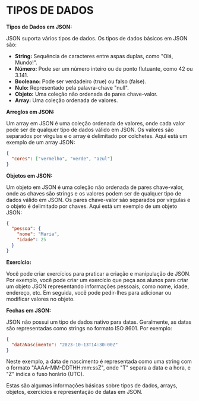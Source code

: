 # TIPOS DE DADOS
**Tipos de Dados em JSON:**

JSON suporta vários tipos de dados. Os tipos de dados básicos em JSON são:

- **String:** Sequência de caracteres entre aspas duplas, como "Olá, Mundo!".
- **Número:** Pode ser um número inteiro ou de ponto flutuante, como 42 ou 3.141.
- **Booleano:** Pode ser verdadeiro (true) ou falso (false).
- **Nulo:** Representado pela palavra-chave "null".
- **Objeto:** Uma coleção não ordenada de pares chave-valor.
- **Array:** Uma coleção ordenada de valores.

**Arreglos em JSON:**

Um array em JSON é uma coleção ordenada de valores, onde cada valor pode ser de qualquer tipo de dados válido em JSON. Os valores são separados por vírgulas e o array é delimitado por colchetes. Aqui está um exemplo de um array JSON:

```json
{
  "cores": ["vermelho", "verde", "azul"]
}
```

**Objetos em JSON:**

Um objeto em JSON é uma coleção não ordenada de pares chave-valor, onde as chaves são strings e os valores podem ser de qualquer tipo de dados válido em JSON. Os pares chave-valor são separados por vírgulas e o objeto é delimitado por chaves. Aqui está um exemplo de um objeto JSON:

```json
{
  "pessoa": {
    "nome": "Maria",
    "idade": 25
  }
}
```

**Exercício:**

Você pode criar exercícios para praticar a criação e manipulação de JSON. Por exemplo, você pode criar um exercício que peça aos alunos para criar um objeto JSON representando informações pessoais, como nome, idade, endereço, etc. Em seguida, você pode pedir-lhes para adicionar ou modificar valores no objeto.

**Fechas em JSON:**

JSON não possui um tipo de dados nativo para datas. Geralmente, as datas são representadas como strings no formato ISO 8601. Por exemplo:

```json
{
  "dataNascimento": "2023-10-13T14:30:00Z"
}
```

Neste exemplo, a data de nascimento é representada como uma string com o formato "AAAA-MM-DDTHH:mm:ssZ", onde "T" separa a data e a hora, e "Z" indica o fuso horário (UTC).

Estas são algumas informações básicas sobre tipos de dados, arrays, objetos, exercícios e representação de datas em JSON. 